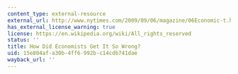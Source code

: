 ```yaml
---
content_type: external-resource
external_url: http://www.nytimes.com/2009/09/06/magazine/06Economic-t.html?pagewanted=all&_r=0
has_external_license_warning: true
license: https://en.wikipedia.org/wiki/All_rights_reserved
status: ''
title: How Did Economists Get It So Wrong?
uid: 15e804af-a30b-4ff6-992b-c14cdb741dae
wayback_url: ''
---
```

